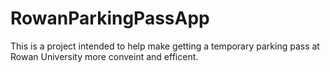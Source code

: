 # RowanParkingPassApp
This is a project intended to help make getting a temporary parking pass at Rowan University more conveint and efficent. 
